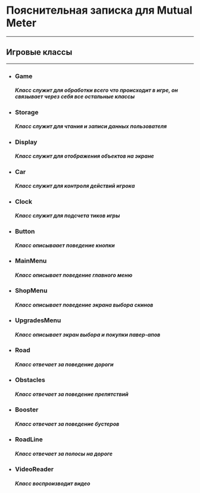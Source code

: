 # Пояснительная записка для Mutual Meter
___
## Игровые классы
___
* ### Game
    ##### Класс служит для обработки всего что происходит в игре, он связывает через себя все остальные классы 
* ### Storage
    ##### Класс служит для чтания и записи данных пользователя
* ### Display
    ##### Класс служит для отображения объектов на экране
* ### Car
    ##### Класс служит для контроля действий игрока
* ### Clock
    ##### Класс служит для подсчета тиков игры
* ### Button
    ##### Класс описываает поведение кнопки
* ### MainMenu
    ##### Класс описывает поведение главного меню
* ### ShopMenu
    ##### Класс описывает поведение экрана выбора скинов
* ### UpgradesMenu
    ##### Класс описывает экран выбора и покупки павер-апов
* ### Road
    ##### Класс отвечает за поведение дороги
* ### Obstacles
    ##### Класс отвечает за поведение препятствий
* ### Booster
    ##### Класс отвечает за поведение бустеров
* ### RoadLine
    ##### Класс отвечает за полосы на дороге
* ### VideoReader
    ##### Класс воспроизводит видео 